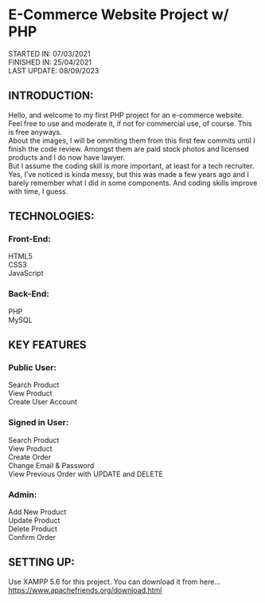 # E-Commerce Website Project w/ PHP
STARTED IN: 07/03/2021 <br>
FINISHED IN: 25/04/2021 <br>
LAST UPDATE: 08/09/2023

## INTRODUCTION:
Hello, and welcome to my first PHP project for an e-commerce website. Feel free to use and moderate it, if not for commercial use, of course. This is free anyways. <br>
About the images, I will be ommiting them from this first few commits until I finish the code review. Amongst them are paid stock photos and licensed products and I do now have lawyer. <br>
But I assume the coding skill is more important, at least for a tech recruiter. <br>
Yes, I've noticed is kinda messy, but this was made a few years ago and I barely remember what I did in some components. And coding skills improve with time, I guess.


## TECHNOLOGIES:
### Front-End:
  HTML5 <br>
  CSS3 <br>
  JavaScript <br>

### Back-End:
  PHP <br>
  MySQL <br>

## KEY FEATURES
### Public User:
Search Product <br>
View Product <br>
Create User Account <br>

### Signed in User:
Search Product <br>
View Product <br>
Create Order <br>
Change Email & Password <br>
View Previous Order with UPDATE and DELETE <br>

### Admin:
Add New Product <br>
Update Product <br>
Delete Product <br>
Confirm Order <br>

## SETTING UP:
Use XAMPP 5.6 for this project. You can download it from here... https://www.apachefriends.org/download.html

